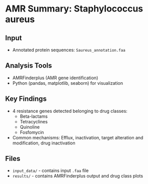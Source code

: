 
# AMR Summary: Staphylococcus aureus

## Input
- Annotated protein sequences: `Saureus_annotation.faa`

## Analysis Tools
- AMRFinderplus (AMR gene identification)
- Python (pandas, matplotlib, seaborn) for visualization

## Key Findings
- 4 resistance genes detected belonging to drug classes:
  - Beta-lactams
  - Tetracyclines
  - Quinoline
  - Fosfomycin
- Common mechanisms: Efflux, inactivation, target alteration and modification, drug inactivation

## Files
- `input_data/` - contains input `.faa` file
- `results/` - contains AMRFinderplus output and drug class plots
